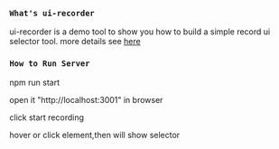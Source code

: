 ### `What's ui-recorder`

ui-recorder is a demo tool to show you how to build a simple record ui selector tool. 
more details see [here](https://blog.csdn.net/qiaotl/article/details/139866118)

### `How to Run Server`
npm run start

open it "http://localhost:3001" in browser

click start recording

hover or click element,then will show selector

